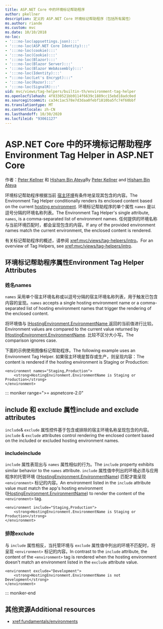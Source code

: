 ```yaml
---
title: ASP.NET Core 中的环境标记帮助程序
author: pkellner
description: 定义的 ASP.NET Core 环境标记帮助程序（包括所有属性）
ms.author: riande
ms.custom: mvc
ms.date: 10/10/2018
no-loc:
- ':::no-loc(appsettings.json):::'
- ':::no-loc(ASP.NET Core Identity):::'
- ':::no-loc(cookie):::'
- ':::no-loc(Cookie):::'
- ':::no-loc(Blazor):::'
- ':::no-loc(Blazor Server):::'
- ':::no-loc(Blazor WebAssembly):::'
- ':::no-loc(Identity):::'
- ":::no-loc(Let's Encrypt):::"
- ':::no-loc(Razor):::'
- ':::no-loc(SignalR):::'
uid: mvc/views/tag-helpers/builtin-th/environment-tag-helper
ms.openlocfilehash: 4f8330521bb9114f6639c1889cc15ebd18adc0ed
ms.sourcegitcommit: ca34c1ac578e7d3daa0febf1810ba5fc74f60bbf
ms.translationtype: MT
ms.contentlocale: zh-CN
ms.lasthandoff: 10/30/2020
ms.locfileid: "93061127"
---
```

# <a name="environment-tag-helper-in-aspnet-core"></a><span data-ttu-id="365e8-103">ASP.NET Core 中的环境标记帮助程序</span><span class="sxs-lookup"><span data-stu-id="365e8-103">Environment Tag Helper in ASP.NET Core</span></span>

<span data-ttu-id="365e8-104">作者：[Peter Kellner](https://peterkellner.net) 和 [Hisham Bin Ateya](https://twitter.com/hishambinateya)</span><span class="sxs-lookup"><span data-stu-id="365e8-104">By [Peter Kellner](https://peterkellner.net) and [Hisham Bin Ateya](https://twitter.com/hishambinateya)</span></span>

<span data-ttu-id="365e8-105">环境标记帮助程序根据当前 [宿主环境](xref:fundamentals/environments)有条件地呈现其包含的内容。</span><span class="sxs-lookup"><span data-stu-id="365e8-105">The Environment Tag Helper conditionally renders its enclosed content based on the current [hosting environment](xref:fundamentals/environments).</span></span> <span data-ttu-id="365e8-106">环境标记帮助程序的单个属性 `names` 是以逗号分隔的环境名称列表。</span><span class="sxs-lookup"><span data-stu-id="365e8-106">The Environment Tag Helper's single attribute, `names`, is a comma-separated list of environment names.</span></span> <span data-ttu-id="365e8-107">任何提供的环境名称与当前环境匹配时，都会呈现包含的内容。</span><span class="sxs-lookup"><span data-stu-id="365e8-107">If any of the provided environment names match the current environment, the enclosed content is rendered.</span></span>

<span data-ttu-id="365e8-108">有关标记帮助程序的概述，请参阅 <xref:mvc/views/tag-helpers/intro>。</span><span class="sxs-lookup"><span data-stu-id="365e8-108">For an overview of Tag Helpers, see <xref:mvc/views/tag-helpers/intro>.</span></span>

## <a name="environment-tag-helper-attributes"></a><span data-ttu-id="365e8-109">环境标记帮助程序属性</span><span class="sxs-lookup"><span data-stu-id="365e8-109">Environment Tag Helper Attributes</span></span>

### <a name="names"></a><span data-ttu-id="365e8-110">姓名</span><span class="sxs-lookup"><span data-stu-id="365e8-110">names</span></span>

<span data-ttu-id="365e8-111">`names` 采用单个宿主环境名称或以逗号分隔的宿主环境名称列表，用于触发已包含内容的呈现。</span><span class="sxs-lookup"><span data-stu-id="365e8-111">`names` accepts a single hosting environment name or a comma-separated list of hosting environment names that trigger the rendering of the enclosed content.</span></span>

<span data-ttu-id="365e8-112">将环境值与 [ IHostingEnvironment.EnvironmentName ](xref:Microsoft.AspNetCore.Hosting.IHostingEnvironment.EnvironmentName*) 返回的当前值进行比较。</span><span class="sxs-lookup"><span data-stu-id="365e8-112">Environment values are compared to the current value returned by [IHostingEnvironment.EnvironmentName](xref:Microsoft.AspNetCore.Hosting.IHostingEnvironment.EnvironmentName*).</span></span> <span data-ttu-id="365e8-113">比较不区分大小写。</span><span class="sxs-lookup"><span data-stu-id="365e8-113">The comparison ignores case.</span></span>

<span data-ttu-id="365e8-114">下面的示例使用图像标记帮助程序。</span><span class="sxs-lookup"><span data-stu-id="365e8-114">The following example uses an Environment Tag Helper.</span></span> <span data-ttu-id="365e8-115">如果宿主环境是暂存或生产，则呈现内容：</span><span class="sxs-lookup"><span data-stu-id="365e8-115">The content is rendered if the hosting environment is Staging or Production:</span></span>

```cshtml
<environment names="Staging,Production">
    <strong>HostingEnvironment.EnvironmentName is Staging or Production</strong>
</environment>
```

::: moniker range=">= aspnetcore-2.0"

## <a name="include-and-exclude-attributes"></a><span data-ttu-id="365e8-116">include 和 exclude 属性</span><span class="sxs-lookup"><span data-stu-id="365e8-116">include and exclude attributes</span></span>

<span data-ttu-id="365e8-117">`include`& `exclude` 属性控件基于包含或排除的宿主环境名称呈现包含的内容。</span><span class="sxs-lookup"><span data-stu-id="365e8-117">`include` & `exclude` attributes control rendering the enclosed content based on the included or excluded hosting environment names.</span></span>

### <a name="include"></a><span data-ttu-id="365e8-118">include</span><span class="sxs-lookup"><span data-stu-id="365e8-118">include</span></span>

<span data-ttu-id="365e8-119">`include` 属性表现出与 `names` 属性相似的行为。</span><span class="sxs-lookup"><span data-stu-id="365e8-119">The `include` property exhibits similar behavior to the `names` attribute.</span></span> <span data-ttu-id="365e8-120">`include` 属性值中列出的环境必须与应用程序的托管环境 ([IHostingEnvironment.EnvironmentName](xref:Microsoft.AspNetCore.Hosting.IHostingEnvironment.EnvironmentName*)) 匹配才能呈现 `<environment>` 标记的内容。</span><span class="sxs-lookup"><span data-stu-id="365e8-120">An environment listed in the `include` attribute value must match the app's hosting environment ([IHostingEnvironment.EnvironmentName](xref:Microsoft.AspNetCore.Hosting.IHostingEnvironment.EnvironmentName*)) to render the content of the `<environment>` tag.</span></span>

```cshtml
<environment include="Staging,Production">
    <strong>HostingEnvironment.EnvironmentName is Staging or Production</strong>
</environment>
```

### <a name="exclude"></a><span data-ttu-id="365e8-121">排除</span><span class="sxs-lookup"><span data-stu-id="365e8-121">exclude</span></span>

<span data-ttu-id="365e8-122">与 `include` 属性相反，当托管环境与 `exclude` 属性值中列出的环境不匹配时，将呈现 `<environment>` 标记的内容。</span><span class="sxs-lookup"><span data-stu-id="365e8-122">In contrast to the `include` attribute, the content of the `<environment>` tag is rendered when the hosting environment doesn't match an environment listed in the `exclude` attribute value.</span></span>

```cshtml
<environment exclude="Development">
    <strong>HostingEnvironment.EnvironmentName is not Development</strong>
</environment>
```

::: moniker-end

## <a name="additional-resources"></a><span data-ttu-id="365e8-123">其他资源</span><span class="sxs-lookup"><span data-stu-id="365e8-123">Additional resources</span></span>

* <xref:fundamentals/environments>
